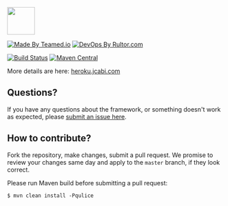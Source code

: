 <img src="http://img.jcabi.com/logo-square.svg" width="64px" height="64px" />

[![Made By Teamed.io](http://img.teamed.io/btn.svg)](http://www.teamed.io)
[![DevOps By Rultor.com](http://www.rultor.com/b/jcabi/jcabi-heroku-maven-plugin)](http://www.rultor.com/p/jcabi/jcabi-heroku-maven-plugin)

[![Build Status](https://travis-ci.org/jcabi/jcabi-heroku-maven-plugin.svg?branch=master)](https://travis-ci.org/jcabi/jcabi-heroku-maven-plugin)
[![Maven Central](https://maven-badges.herokuapp.com/maven-central/com.jcabi/jcabi-heroku-maven-plugin/badge.svg)](https://maven-badges.herokuapp.com/maven-central/com.jcabi/jcabi-heroku-maven-plugin)

More details are here: [heroku.jcabi.com](http://heroku.jcabi.com/index.html)

## Questions?

If you have any questions about the framework, or something doesn't work as expected,
please [submit an issue here](https://github.com/jcabi/jcabi-heroku-maven-plugin/issues/new).

## How to contribute?

Fork the repository, make changes, submit a pull request.
We promise to review your changes same day and apply to
the `master` branch, if they look correct.

Please run Maven build before submitting a pull request:

```
$ mvn clean install -Pqulice
```

